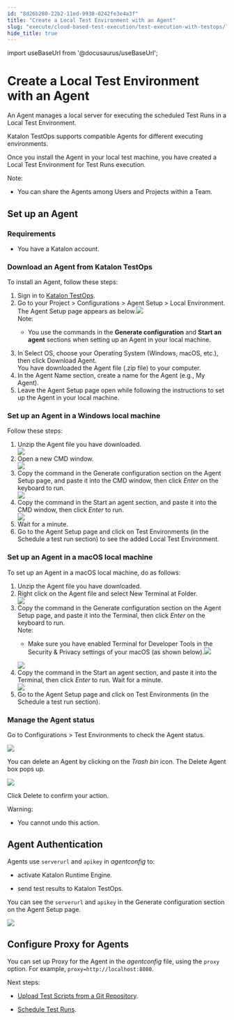 ```yaml
---
id: "8d26b280-22b2-11ed-9930-0242fe3e4a3f"
title: "Create a Local Test Environment with an Agent"
slug: "execute/cloud-based-test-execution/test-execution-with-testops/local-test-environments/create-a-local-test-environment-with-an-agent"
hide_title: true
---
```

import useBaseUrl from '@docusaurus/useBaseUrl';


# <a id="id" class="anchor_top_offset"/><a id="ariaid-title1" class="anchor_top_offset"/>Create a Local Test Environment with an Agent

<p xmlns="http://www.w3.org/1999/xhtml" className="p">An Agent manages a local server for executing the scheduled Test   Runs in a Local Test Environment.</p> 
<p xmlns="http://www.w3.org/1999/xhtml" className="p">Katalon TestOps supports compatible Agents for different   executing environments.</p> 
<p xmlns="http://www.w3.org/1999/xhtml" className="p">Once you install the Agent in your local test machine, you have   created a Local Test Environment for Test Runs execution.</p> 
<div xmlns="http://www.w3.org/1999/xhtml" className="note note note_note"><span className="note__title">Note:</span> 
  <ul className="ul"><li className="li"><p className="p">You can share the Agents among Users and Projects within a
        Team.</p></li></ul>
</div>

## <a id="id_1" class="anchor_top_offset"/>Set up an Agent


### Requirements

<div xmlns="http://www.w3.org/1999/xhtml" className="p"><ul className="ul"><li className="li"><p className="p">You have a Katalon account.</p></li></ul></div>

### <a id="task-45" class="anchor_top_offset"/>Download an Agent from Katalon TestOps

<section xmlns="http://www.w3.org/1999/xhtml" className="section context"><p className="p">To install an Agent, follow these steps:</p></section> 
<ol xmlns="http://www.w3.org/1999/xhtml" className="ol steps"><li className="li step stepexpand"><span className="ph cmd">Sign in to <a className="xref j-external-link" href="https://testops.katalon.io/login" target="_blank">Katalon         TestOps</a>.</span></li><li className="li step stepexpand"><span className="ph cmd">Go to your <span className="ph uicontrol">Project</span> &gt; <span className="ph uicontrol">Configurations</span> &gt;       <span className="ph uicontrol">Agent Setup</span> &gt; <span className="ph uicontrol">Local         Environment</span>.</span><div className="itemgroup stepresult">The <span className="ph uicontrol">Agent Setup</span> page appears as below.<img className="image" width={850} src={useBaseUrl("/9ec3ecd0-5c76-11ed-a602-0242cfbc79b5.png")} /><div className="note note note_note"><span className="note__title">Note:</span> <ul className="ul"><li className="li"><p className="p">You use the commands in the <strong className="ph b">Generate                 configuration</strong> and <strong className="ph b">Start an agent</strong> sections               when setting up an Agent in your local machine.</p></li></ul></div></div></li><li className="li step stepexpand"><span className="ph cmd">In <span className="ph uicontrol">Select OS</span>, choose your Operating System (Windows, macOS, etc.), then click <span className="ph uicontrol">Download         Agent</span>.</span><div className="itemgroup stepresult">You have downloaded the Agent file (.zip file) to your       computer.</div></li><li className="li step stepexpand"><span className="ph cmd"> In the <span className="ph uicontrol">Agent Name</span>       section, create a name for the Agent (e.g., <span className="ph uicontrol">My Agent</span>).</span></li><li className="li step stepexpand"><span className="ph cmd">Leave the <span className="ph uicontrol">Agent Setup</span> page open while following       the instructions to set up the Agent in your local machine.</span></li></ol> 

### <a id="task-7711" class="anchor_top_offset"/>Set up an Agent in a Windows local machine

<section xmlns="http://www.w3.org/1999/xhtml" className="section context">Follow these steps:</section> 
<ol xmlns="http://www.w3.org/1999/xhtml" className="ol steps"><li className="li step stepexpand"><span className="ph cmd">Unzip the Agent file you have downloaded.</span><div className="itemgroup info"><img className="image" src={useBaseUrl("/9ec7e470-5c76-11ed-a602-0242cfbc79b5.png")} /></div></li><li className="li step stepexpand"><span className="ph cmd">Open a new CMD window.</span><div className="itemgroup info"><img className="image" width={700} src={useBaseUrl("/9ea408c0-5c76-11ed-a602-0242cfbc79b5.png")} /></div></li><li className="li step stepexpand"><span className="ph cmd">Copy the command in the <span className="ph uicontrol">Generate configuration</span>       section on the <span className="ph uicontrol">Agent Setup</span> page, and paste it into       the CMD window, then click <em className="ph i">Enter</em> on the keyboard to       run.</span><div className="itemgroup info"><img className="image" width={700} src={useBaseUrl("/9eae6900-5c76-11ed-a602-0242cfbc79b5.png")} /></div></li><li className="li step stepexpand"><span className="ph cmd">Copy the command in the <span className="ph uicontrol">Start an agent</span> section,       and paste it into the CMD window, then click <em className="ph i">Enter</em> to       run.</span><div className="itemgroup info"><img className="image" width={700} src={useBaseUrl("/9eb17640-5c76-11ed-a602-0242cfbc79b5.png")} /></div></li><li className="li step stepexpand"><span className="ph cmd">Wait for a minute.</span></li><li className="li step stepexpand"><span className="ph cmd">Go to the <span className="ph uicontrol">Agent Setup</span> page and click on       <span className="ph uicontrol">Test Environments</span> (in the <span className="ph uicontrol">Schedule a test         run</span> section) to see the added Local Test Environment.</span></li></ol> 

### <a id="task-3330" class="anchor_top_offset"/>Set up an Agent in a macOS local machine

<section xmlns="http://www.w3.org/1999/xhtml" className="section context">To set up an Agent in a macOS local machine, do as follows:</section> 
<ol xmlns="http://www.w3.org/1999/xhtml" className="ol steps"><li className="li step stepexpand"><span className="ph cmd">Unzip the Agent file you have downloaded.</span></li><li className="li step stepexpand"><span className="ph cmd">Right click on the Agent file and select <span className="ph uicontrol">New Terminal         at Folder</span>.</span><div className="itemgroup info"><img className="image" width={700} src={useBaseUrl("/9eb4d1a0-5c76-11ed-a602-0242cfbc79b5.png")} /></div></li><li className="li step stepexpand"><span className="ph cmd">Copy the command in the <span className="ph uicontrol">Generate configuration</span>       section on the <span className="ph uicontrol">Agent Setup</span> page, and paste it into       the Terminal, then click <em className="ph i">Enter</em> on the keyboard to run.</span><div className="itemgroup info"><div className="note note note_note"><span className="note__title">Note:</span> <ul className="ul"><li className="li"><p className="p">Make sure you have enabled Terminal for Developer Tools in the  Security &amp; Privacy settings of your               macOS (as shown               below).<img className="image" width={500} src={useBaseUrl("/9ed68a70-5c76-11ed-a602-0242cfbc79b5.png")} /></p></li></ul></div></div><div className="itemgroup stepresult"><img className="image" width={500} src={useBaseUrl("/9ecb18c0-5c76-11ed-a602-0242cfbc79b5.png")} /></div></li><li className="li step stepexpand"><span className="ph cmd">Copy the command in the <span className="ph uicontrol">Start an agent</span> section,       and paste it into the Terminal, then click <em className="ph i">Enter</em> to run.       Wait for a minute.</span><div className="itemgroup info"><img className="image" width={700} src={useBaseUrl("/9e990c40-5c76-11ed-a602-0242cfbc79b5.png")} /></div></li><li className="li step stepexpand"><span className="ph cmd">Go to the <span className="ph uicontrol">Agent Setup</span> page and click on       <span className="ph uicontrol">Test Environments</span> (in the <span className="ph uicontrol">Schedule a test         run</span> section).</span></li></ol> 

### <a id="id_4" class="anchor_top_offset"/>Manage the Agent status

<p xmlns="http://www.w3.org/1999/xhtml" className="p">Go to <span className="ph uicontrol">Configurations</span> &gt; <span className="ph uicontrol">Test Environments</span> to check the Agent status.</p> 
<p xmlns="http://www.w3.org/1999/xhtml" className="p"><img className="image" width={850} src={useBaseUrl("/9eb91760-5c76-11ed-a602-0242cfbc79b5.png")} /></p> 
<p xmlns="http://www.w3.org/1999/xhtml" className="p">You can delete an Agent by clicking on the <em className="ph i">Trash bin</em> icon. The <span className="ph uicontrol">Delete Agent</span> box pops up. </p> 
<p xmlns="http://www.w3.org/1999/xhtml" className="p"><img className="image" width={850} src={useBaseUrl("/9ea08650-5c76-11ed-a602-0242cfbc79b5.png")} /></p> 
<p xmlns="http://www.w3.org/1999/xhtml" className="p">Click <span className="ph uicontrol">Delete</span> to confirm your action.</p> 
<div xmlns="http://www.w3.org/1999/xhtml" className="note warning note_warning"><span className="note__title">Warning:</span> <ul className="ul"><li className="li"><p className="p">You cannot undo this action.</p></li></ul></div>

## <a id="id_5" class="anchor_top_offset"/>Agent Authentication

<div xmlns="http://www.w3.org/1999/xhtml" className="p">Agents use <code className="ph codeph">serverurl</code> and <code className="ph codeph">apikey</code> in <em className="ph i">agentconfig</em> to:<ul className="ul"><li className="li"><p className="p">activate Katalon Runtime Engine.</p></li><li className="li"><p className="p">send test results to Katalon TestOps.</p></li></ul></div>
<p xmlns="http://www.w3.org/1999/xhtml" className="p">You can see the <code className="ph codeph">serverurl</code> and <code className="ph codeph">apikey</code> in the <span className="ph uicontrol">Generate configuration</span> section on the <span className="ph uicontrol">Agent Setup</span> page.</p> 
<p xmlns="http://www.w3.org/1999/xhtml" className="p"><img className="image" width={850} src={useBaseUrl("/9e9d03e0-5c76-11ed-a602-0242cfbc79b5.png")} /></p> 

## <a id="id_6" class="anchor_top_offset"/>Configure Proxy for Agents

<p xmlns="http://www.w3.org/1999/xhtml" className="p">You can set up Proxy for the Agent in the <em className="ph i">agentconfig</em>   file, using the <code className="ph codeph">proxy</code> option. For example,   <code className="ph codeph">proxy=http://localhost:8080</code>.</p> 
<div xmlns="http://www.w3.org/1999/xhtml" className="p">Next steps: <ul className="ul"><li className="li"><p className="p"><a className="xref" href="/organize/upload-test-scripts-from-the-git-repository-to-katalon-testops">Upload
          Test Scripts from a Git Repository</a>. </p></li><li className="li"><p className="p"><a className="xref" href="/execute/schedule-test-execution/schedule-test-runs-in-testops">Schedule
          Test Runs</a>.</p></li></ul></div>
